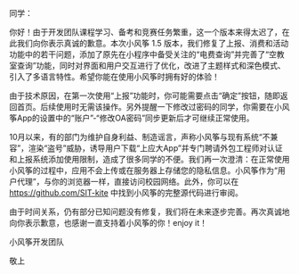 同学：

你好！由于开发团队课程学习、备考和竞赛任务繁重，这一个版本来得太迟了，在此我们向你表示真诚的歉意。本次小风筝 1.5 版本，我们修复了上报、消费和活动功能中的若干问题，添加了原先在小程序中备受关注的“电费查询”并完善了“空教室查询”功能，同时对界面和用户交互进行了优化，改进了主题样式和深色模式、引入了多语言特性。希望你能在使用小风筝时拥有好的体验！

由于技术原因，在第一次使用“上报”功能时，你可能需要点击“确定”按钮，随即返回首页。后续使用时无需该操作。另外提醒一下修改过密码的同学，你需要在小风筝App的设置中的“账户”-“修改OA密码”同步更新后才可继续正常使用。

10月以来，有的部门为维护自身利益、制造谣言，声称小风筝与现有系统“不兼容”，渲染“盗号”威胁，诱导用户下载“上应大App”并专门聘请外包工程师对认证和上报系统添加使用限制，造成了很多同学的不便。我们再一次澄清：在正常使用小风筝的过程中，应用不会上传或在服务器上存储您的隐私信息。小风筝作为“用户代理”，与你的浏览器一样，直接访问校园网络。此外，你可以在 https://github.com/SIT-kite 中找到小风筝的完整源代码进行审阅。

由于时间关系，仍有部分已知问题没有修复，我们将在未来逐步完善。再次真诚地向你表示歉意，也感谢一直支持着小风筝的你！enjoy it！

小风筝开发团队

敬上